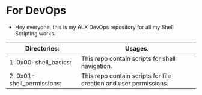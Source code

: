 # For DevOps 
- Hey everyone, this is my ALX DevOps repository for all my Shell Scripting works.


| Directories:		 	      | Usages.
 ------------------------------------ | ----------------------------------------------------------------------------------------------- |
| 1. 0x00-shell_basics:     	      | This repo contain scripts for shell navigation.                                		        |
| 2. 0x01-shell_permissions: 	      | This repo contain scripts for file creation and user permissions. 				|
